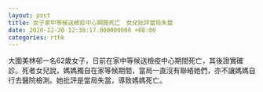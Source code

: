 ```yaml
---
layout: post
title: 女子家中等候送檢疫中心期間死亡　女兒批評當局失當
date: 2020-12-20 12:30:17.000000000 +08:00
categories: rthk
---
```


大圍美林邨一名62歲女子，日前在家中等候送檢疫中心期間死亡，其後證實確診。死者女兒說，媽媽獨自在家等候期間，當局一直沒有聯絡她們，亦不讓媽媽自行去醫院檢測。她批評是當局失當，導致媽媽死亡。
